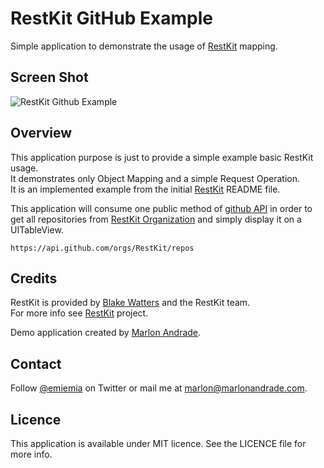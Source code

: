 # RestKit GitHub Example

Simple application to demonstrate the usage of [RestKit](https://github.com/RestKit/RestKit) mapping.  

## Screen Shot

![RestKit Github Example](https://raw.github.com/marlonandrade/restkit-github-example/master/docs/screen_shot.png)

## Overview

This application purpose is just to provide a simple example basic RestKit usage.  
It demonstrates only Object Mapping and a simple Request Operation.  
It is an implemented example from the initial [RestKit](https://github.com/RestKit/Restkit) README file.

This application will consume one public method of [github API](https://developer.github.com) in order to get all repositories from [RestKit Organization](https://github.com/restkit) and simply display it on a UITableView.

```https://api.github.com/orgs/RestKit/repos```

## Credits

RestKit is provided by [Blake Watters](http://twitter.com/blakewatters) and the RestKit team.  
For more info see [RestKit](https://github.com/RestKit/RestKit) project.  

Demo application created by [Marlon Andrade](https://github.com/marlonandrade/).

## Contact

Follow [@emiemia](https://twitter.com/emiemia) on Twitter or mail me at [marlon@marlonandrade.com](mailto:marlon@marlonandrade.com).

## Licence

This application is available under MIT licence. See the LICENCE file for more info.
